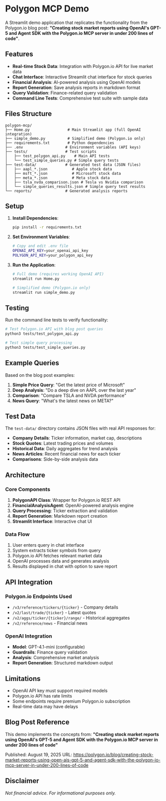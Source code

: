 # Polygon MCP Demo

A Streamlit demo application that replicates the functionality from the Polygon.io blog post: **"Creating stock market reports using OpenAI's GPT-5 and Agent SDK with the Polygon.io MCP server in under 200 lines of code"**.

## Features

- **Real-time Stock Data**: Integration with Polygon.io API for live market data
- **Chat Interface**: Interactive Streamlit chat interface for stock queries
- **Financial Analysis**: AI-powered analysis using OpenAI models
- **Report Generation**: Save analysis reports in markdown format
- **Query Validation**: Finance-related query validation
- **Command Line Tests**: Comprehensive test suite with sample data

## Files Structure

```
polygon-mcp/
├── Home.py                 # Main Streamlit app (full OpenAI integration)
├── simple_demo.py          # Simplified demo (Polygon.io only)
├── requirements.txt        # Python dependencies
├── .env                   # Environment variables (API keys)
├── tests/                 # Test scripts
│   ├── test_polygon_api.py    # Main API tests
│   └── test_simple_queries.py # Simple query tests
├── test-data/             # Generated test data (JSON files)
│   ├── aapl_*.json           # Apple stock data
│   ├── msft_*.json           # Microsoft stock data
│   ├── meta_*.json           # Meta stock data
│   ├── tsla_nvda_comparison.json # Tesla vs Nvidia comparison
│   └── simple_queries_results.json # Simple query test results
└── reports/               # Generated analysis reports
```

## Setup

1. **Install Dependencies**:
   ```bash
   pip install -r requirements.txt
   ```

2. **Set Environment Variables**:
   ```bash
   # Copy and edit .env file
   OPENAI_API_KEY=your_openai_api_key
   POLYGON_API_KEY=your_polygon_api_key
   ```

3. **Run the Application**:
   ```bash
   # Full demo (requires working OpenAI API)
   streamlit run Home.py
   
   # Simplified demo (Polygon.io only)
   streamlit run simple_demo.py
   ```

## Testing

Run the command line tests to verify functionality:

```bash
# Test Polygon.io API with blog post queries
python3 tests/test_polygon_api.py

# Test simple query processing
python3 tests/test_simple_queries.py
```

## Example Queries

Based on the blog post examples:

1. **Simple Price Query**: "Get the latest price of Microsoft"
2. **Deep Analysis**: "Do a deep dive on AAPL over the last year"
3. **Comparison**: "Compare TSLA and NVDA performance"
4. **News Query**: "What's the latest news on META?"

## Test Data

The `test-data/` directory contains JSON files with real API responses for:

- **Company Details**: Ticker information, market cap, descriptions
- **Stock Quotes**: Latest trading prices and volumes
- **Historical Data**: Daily aggregates for trend analysis
- **News Articles**: Recent financial news for each ticker
- **Comparisons**: Side-by-side analysis data

## Architecture

### Core Components

1. **PolygonAPI Class**: Wrapper for Polygon.io REST API
2. **FinancialAnalysisAgent**: OpenAI-powered analysis engine
3. **Query Processing**: Ticker extraction and validation
4. **Report Generation**: Markdown report creation
5. **Streamlit Interface**: Interactive chat UI

### Data Flow

1. User enters query in chat interface
2. System extracts ticker symbols from query
3. Polygon.io API fetches relevant market data
4. OpenAI processes data and generates analysis
5. Results displayed in chat with option to save report

## API Integration

### Polygon.io Endpoints Used

- `/v3/reference/tickers/{ticker}` - Company details
- `/v2/last/trade/{ticker}` - Latest quotes
- `/v2/aggs/ticker/{ticker}/range/` - Historical aggregates
- `/v2/reference/news` - Financial news

### OpenAI Integration

- **Model**: GPT-4.1-mini (configurable)
- **Guardrails**: Finance query validation
- **Analysis**: Comprehensive market analysis
- **Report Generation**: Structured markdown output

## Limitations

- OpenAI API key must support required models
- Polygon.io API has rate limits
- Some endpoints require premium Polygon.io subscription
- Real-time data may have delays

## Blog Post Reference

This demo implements the concepts from:
**"Creating stock market reports using OpenAI's GPT-5 and Agent SDK with the Polygon.io MCP server in under 200 lines of code"**

Published: August 19, 2025
URL: https://polygon.io/blog/creating-stock-market-reports-using-open-ais-gpt-5-and-agent-sdk-with-the-polygon-io-mcp-server-in-under-200-lines-of-code

## Disclaimer

*Not financial advice. For informational purposes only.*

